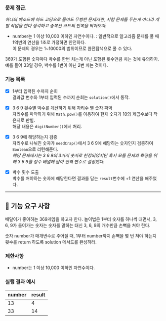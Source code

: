 ### 문제 접근.
*하나의 메소드에 하드 코딩으로 풀어도 무방한 문제지만, 시험 문제를 푸는게 아니라 개발 작업을 한다 생각하고 중복된 코드의 반복을 막아보자.*  
- number는 1 이상 10,000 이하인 자연수이다. : 일반적으로 알고리즘 문제를 풀 때 1억번의 연산을 1초로 가정하면 안전하다.  
이 문제의 경우는 1~10000의 범위이므로 완전탐색으로 풀 수 있다.  

369가 포함된 숫자마다 박수를 한번 치는게 아닌 포함된 횟수만큼 치는 것에 유의하자.  
예를 들어 33일 경우, 박수를 1번이 아닌 2번 치는 것이다.  


### 기능 목록
- [x] 1부터 입력된 수까지 순회  
결과값 변수와 1부터 입력된 수까지 순회는 ```solution()```에서 동작.  
- [x] 3 6 9 횟수별 박수를 계산하기 위해 자리수 별 숫자 파악  
자리수를 파악하기 위해 ```Math.pow()```를 이용하여 현재 숫자가 10의 제곱수보다 작은지로 판별.  
해당 내용은 ```digitNumber()```에서 처리.  
- [x] 3 6 9에 해당하는지 검증  
자리수로 나눠진 숫자가 ```needCrap()```에서 3 6 9에 해당하는 숫자인지 검증하여 ```Boolean```으로 리턴해준다.  
*해당 문제에서는 3 6 9의 3가지 숫자로 한정되었지만 혹시 모를 문제의 확장을 위해 3 6 9를 정수 배열에 담아 전역 변수로 설정했다.*  
- [x] 박수 횟수 도출  
박수를 쳐야하는 숫자에 해당한다면 결과를 담는 ```result```변수에 +1 연산을 해주었다.  



---  


## 🚀 기능 요구 사항

배달이가 좋아하는 369게임을 하고자 한다. 놀이법은 1부터 숫자를 하나씩 대면서, 3, 6, 9가 들어가는 숫자는 숫자를 말하는 대신 3, 6, 9의 개수만큼 손뼉을 쳐야 한다.

숫자 number가 매개변수로 주어질 때, 1부터 number까지 손뼉을 몇 번 쳐야 하는지 횟수를 return 하도록 solution 메서드를 완성하라.

### 제한사항

- number는 1 이상 10,000 이하인 자연수이다.

### 실행 결과 예시

| number | result |
| --- | --- |
| 13 | 4 |
| 33 | 14 |
